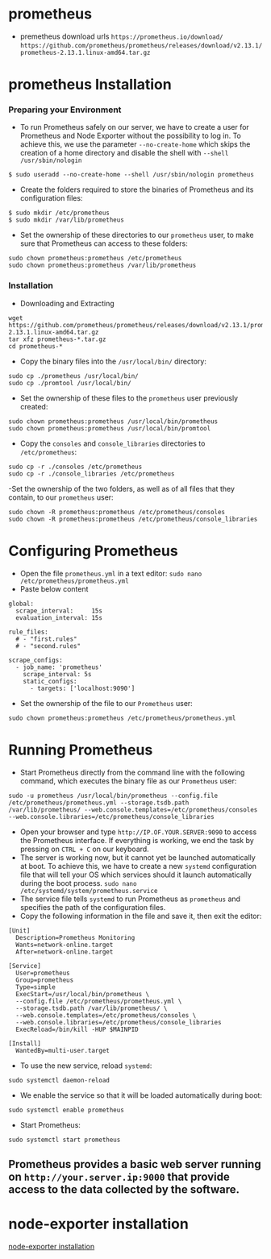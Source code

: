 # prometheus
- premetheus download urls
```https://prometheus.io/download/```
` https://github.com/prometheus/prometheus/releases/download/v2.13.1/prometheus-2.13.1.linux-amd64.tar.gz `

# prometheus Installation
### Preparing your Environment
- To run Prometheus safely on our server, we have to create a user for Prometheus and Node Exporter without the possibility to log in. To achieve this, we use the parameter `--no-create-home` which skips the creation of a home directory and disable the shell with `--shell /usr/sbin/nologin`
```
$ sudo useradd --no-create-home --shell /usr/sbin/nologin prometheus
```
- Create the folders required to store the binaries of Prometheus and its configuration files:
```
$ sudo mkdir /etc/prometheus
$ sudo mkdir /var/lib/prometheus
```
- Set the ownership of these directories to our `prometheus` user, to make sure that Prometheus can access to these folders:
```
sudo chown prometheus:prometheus /etc/prometheus
sudo chown prometheus:prometheus /var/lib/prometheus
```
### Installation
- Downloading and Extracting
```
wget  https://github.com/prometheus/prometheus/releases/download/v2.13.1/prometheus-2.13.1.linux-amd64.tar.gz
tar xfz prometheus-*.tar.gz
cd prometheus-*
```
- Copy the binary files into the `/usr/local/bin/` directory:
```
sudo cp ./prometheus /usr/local/bin/
sudo cp ./promtool /usr/local/bin/
```
- Set the ownership of these files to the `prometheus` user previously created:
```
sudo chown prometheus:prometheus /usr/local/bin/prometheus
sudo chown prometheus:prometheus /usr/local/bin/promtool
```
- Copy the `consoles` and `console_libraries` directories to `/etc/prometheus`:
```
sudo cp -r ./consoles /etc/prometheus
sudo cp -r ./console_libraries /etc/prometheus
```
-Set the ownership of the two folders, as well as of all files that they contain, to our `prometheus` user:
```
sudo chown -R prometheus:prometheus /etc/prometheus/consoles
sudo chown -R prometheus:prometheus /etc/prometheus/console_libraries
```
# Configuring Prometheus
- Open the file `prometheus.yml` in a text editor:
``` sudo nano /etc/prometheus/prometheus.yml ```
- Paste below content
```
global:
  scrape_interval:     15s
  evaluation_interval: 15s

rule_files:
  # - "first.rules"
  # - "second.rules"

scrape_configs:
  - job_name: 'prometheus'
    scrape_interval: 5s
    static_configs:
      - targets: ['localhost:9090']
```
- Set the ownership of the file to our `Prometheus` user:
```
sudo chown prometheus:prometheus /etc/prometheus/prometheus.yml
```
# Running Prometheus
- Start Prometheus directly from the command line with the following command, which executes the binary file as our `Prometheus` user:
```
sudo -u prometheus /usr/local/bin/prometheus --config.file /etc/prometheus/prometheus.yml --storage.tsdb.path /var/lib/prometheus/ --web.console.templates=/etc/prometheus/consoles --web.console.libraries=/etc/prometheus/console_libraries
```
- Open your browser and type `http://IP.OF.YOUR.SERVER:9090` to access the Prometheus interface. If everything is working, we end the task by pressing on `CTRL + C` on our keyboard.
- The server is working now, but it cannot yet be launched automatically at boot. To achieve this, we have to create a new `systemd` configuration file that will tell your OS which services should it launch automatically during the boot process.
```sudo nano /etc/systemd/system/prometheus.service```
- The service file tells `systemd` to run Prometheus as `prometheus` and specifies the path of the configuration files.
- Copy the following information in the file and save it, then exit the editor:
```
[Unit]
  Description=Prometheus Monitoring
  Wants=network-online.target
  After=network-online.target

[Service]
  User=prometheus
  Group=prometheus
  Type=simple
  ExecStart=/usr/local/bin/prometheus \
  --config.file /etc/prometheus/prometheus.yml \
  --storage.tsdb.path /var/lib/prometheus/ \
  --web.console.templates=/etc/prometheus/consoles \
  --web.console.libraries=/etc/prometheus/console_libraries
  ExecReload=/bin/kill -HUP $MAINPID

[Install]
  WantedBy=multi-user.target
```
- To use the new service, reload `systemd`:
```
sudo systemctl daemon-reload
```
- We enable the service so that it will be loaded automatically during boot:
```
sudo systemctl enable prometheus
```
- Start Prometheus:
```
sudo systemctl start prometheus
```
## Prometheus provides a basic web server running on `http://your.server.ip:9000` that provide access to the data collected by the software.

# node-exporter installation
[node-exporter installation](../prometheus/README.md)
